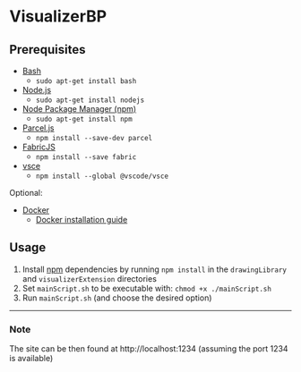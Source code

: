 # VisualizerBP

## Prerequisites
- [Bash](https://www.gnu.org/software/bash/)
  - `sudo apt-get install bash`
- [Node.js](https://nodejs.org/en)
  - `sudo apt-get install nodejs`
- [Node Package Manager (npm)](https://www.npmjs.com/)
  - `sudo apt-get install npm`
- [Parcel.js](https://parceljs.org/)
  - `npm install --save-dev parcel`
- [FabricJS](http://www.fabricjs.com/)
  - `npm install --save fabric`
- [vsce](https://github.com/microsoft/vscode-vsce)
  - `npm install --global @vscode/vsce`

Optional:
- [Docker](https://www.docker.com/)
  - [Docker installation guide](https://docs.docker.com/engine/install/ubuntu/)

## Usage
1. Install [npm](https://www.npmjs.com/) dependencies by running `npm install` in the `drawingLibrary` and `visualizerExtension` directories
2. Set `mainScript.sh` to be executable with: `chmod +x ./mainScript.sh`
3. Run `mainScript.sh` (and choose the desired option)

___
### Note
The site can be then found at http://localhost:1234 (assuming the port 1234 is available)
